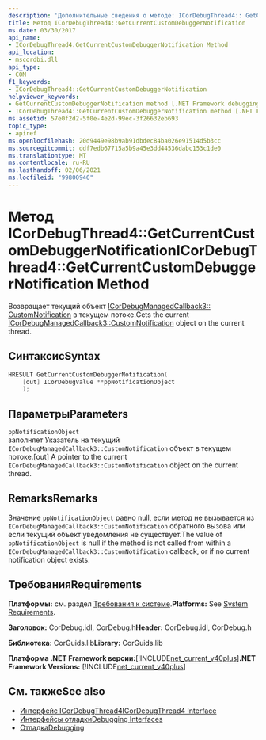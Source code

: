 ```yaml
---
description: 'Дополнительные сведения о методе: ICorDebugThread4:: GetCurrentCustomDebuggerNotification'
title: Метод ICorDebugThread4::GetCurrentCustomDebuggerNotification
ms.date: 03/30/2017
api_name:
- ICorDebugThread4.GetCurrentCustomDebuggerNotification Method
api_location:
- mscordbi.dll
api_type:
- COM
f1_keywords:
- ICorDebugThread4::GetCurrentCustomDebuggerNotification
helpviewer_keywords:
- GetCurrentCustomDebuggerNotification method [.NET Framework debugging]
- ICorDebugThread4::GetCurrentCustomDebuggerNotification method [.NET Framework debugging]
ms.assetid: 57e0f2d2-5f0e-4e2d-99ec-3f26632eb693
topic_type:
- apiref
ms.openlocfilehash: 20d9449e98b9ab91dbdec84ba026e91514d5b3cc
ms.sourcegitcommit: ddf7edb67715a5b9a45e3dd44536dabc153c1de0
ms.translationtype: MT
ms.contentlocale: ru-RU
ms.lasthandoff: 02/06/2021
ms.locfileid: "99800946"
---
```

# <a name="icordebugthread4getcurrentcustomdebuggernotification-method"></a><span data-ttu-id="60df7-103">Метод ICorDebugThread4::GetCurrentCustomDebuggerNotification</span><span class="sxs-lookup"><span data-stu-id="60df7-103">ICorDebugThread4::GetCurrentCustomDebuggerNotification Method</span></span>

<span data-ttu-id="60df7-104">Возвращает текущий объект [ICorDebugManagedCallback3:: CustomNotification](icordebugmanagedcallback3-customnotification-method.md) в текущем потоке.</span><span class="sxs-lookup"><span data-stu-id="60df7-104">Gets the current [ICorDebugManagedCallback3::CustomNotification](icordebugmanagedcallback3-customnotification-method.md) object on the current thread.</span></span>

## <a name="syntax"></a><span data-ttu-id="60df7-105">Синтаксис</span><span class="sxs-lookup"><span data-stu-id="60df7-105">Syntax</span></span>

```cpp
HRESULT GetCurrentCustomDebuggerNotification(
    [out] ICorDebugValue **ppNotificationObject
    );
```

## <a name="parameters"></a><span data-ttu-id="60df7-106">Параметры</span><span class="sxs-lookup"><span data-stu-id="60df7-106">Parameters</span></span>

`ppNotificationObject`\
<span data-ttu-id="60df7-107">заполняет Указатель на текущий `ICorDebugManagedCallback3::CustomNotification` объект в текущем потоке.</span><span class="sxs-lookup"><span data-stu-id="60df7-107">[out] A pointer to the current `ICorDebugManagedCallback3::CustomNotification` object on the current thread.</span></span>

## <a name="remarks"></a><span data-ttu-id="60df7-108">Remarks</span><span class="sxs-lookup"><span data-stu-id="60df7-108">Remarks</span></span>

<span data-ttu-id="60df7-109">Значение `ppNotificationObject` равно null, если метод не вызывается из `ICorDebugManagedCallback3::CustomNotification` обратного вызова или если текущий объект уведомления не существует.</span><span class="sxs-lookup"><span data-stu-id="60df7-109">The value of `ppNotificationObject` is null if the method is not called from within a `ICorDebugManagedCallback3::CustomNotification` callback, or if no current notification object exists.</span></span>

## <a name="requirements"></a><span data-ttu-id="60df7-110">Требования</span><span class="sxs-lookup"><span data-stu-id="60df7-110">Requirements</span></span>

<span data-ttu-id="60df7-111">**Платформы:** см. раздел [Требования к системе](../../get-started/system-requirements.md).</span><span class="sxs-lookup"><span data-stu-id="60df7-111">**Platforms:** See [System Requirements](../../get-started/system-requirements.md).</span></span>

<span data-ttu-id="60df7-112">**Заголовок:** CorDebug.idl, CorDebug.h</span><span class="sxs-lookup"><span data-stu-id="60df7-112">**Header:** CorDebug.idl, CorDebug.h</span></span>

<span data-ttu-id="60df7-113">**Библиотека:** CorGuids.lib</span><span class="sxs-lookup"><span data-stu-id="60df7-113">**Library:** CorGuids.lib</span></span>

<span data-ttu-id="60df7-114">**Платформа .NET Framework версии:**[!INCLUDE[net_current_v40plus](../../../../includes/net-current-v40plus-md.md)]</span><span class="sxs-lookup"><span data-stu-id="60df7-114">**.NET Framework Versions:** [!INCLUDE[net_current_v40plus](../../../../includes/net-current-v40plus-md.md)]</span></span>

## <a name="see-also"></a><span data-ttu-id="60df7-115">См. также</span><span class="sxs-lookup"><span data-stu-id="60df7-115">See also</span></span>

- [<span data-ttu-id="60df7-116">Интерфейс ICorDebugThread4</span><span class="sxs-lookup"><span data-stu-id="60df7-116">ICorDebugThread4 Interface</span></span>](icordebugthread4-interface.md)
- [<span data-ttu-id="60df7-117">Интерфейсы отладки</span><span class="sxs-lookup"><span data-stu-id="60df7-117">Debugging Interfaces</span></span>](debugging-interfaces.md)
- [<span data-ttu-id="60df7-118">Отладка</span><span class="sxs-lookup"><span data-stu-id="60df7-118">Debugging</span></span>](index.md)
